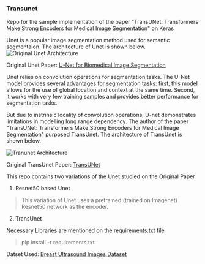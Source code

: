 ### Transunet
Repo for the sample implementation of the paper "TransUNet: Transformers Make Strong Encoders for Medical Image Segmentation" on Keras

Unet is a popular image segmentation method used for semantic segmentaion. The architecture of Unet is shown below.
![Original Unet Architecture](https://miro.medium.com/v2/resize:fit:4800/format:webp/0*38vydfXeaN0Nc1p7.png)

Original Unet Paper: [U-Net for Biomedical Image Segmentation](https://arxiv.org/pdf/1505.04597.pdf)

Unet relies on convolution operations for segmentation tasks. The U-Net model provides several advantages for segmentation tasks: first, this model allows for the use of global location and context at the same time. Second, it works with very few training samples and provides better performance for segmentation tasks.

But due to instrinsic locality of convolution operations, U-net demonstrates limitations in modelling long range dependency. The author of the paper "TransUNet: Transformers Make Strong Encoders for Medical Image Segmentation" purposed TransUnet. The architecture of TransUnet is shown below.

![Tranunet Architecture](https://miro.medium.com/v2/resize:fit:1400/format:webp/1*1l_NSL1H1Evbn6IImZzx0A.png)

Original TransUnet Paper: [TransUNet](https://arxiv.org/pdf/2102.04306.pdf)


This repo contains two variations of the Unet studied on the Original Paper

1. Resnet50 based Unet
> This variation of Unet uses a pretrained (trained on Imagenet) Resnet50 network as the encoder.
2. TransUnet

Necessary Libraries are mentioned on the requirements.txt file
> pip install -r requirements.txt

Datset Used:
[Breast Ultrasound Images Dataset](https://www.kaggle.com/datasets/aryashah2k/breast-ultrasound-images-dataset)
